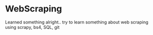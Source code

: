 # WebScraping
Learned something
alright.. try to learn something about web scraping
using scrapy, bs4, SQL, git
